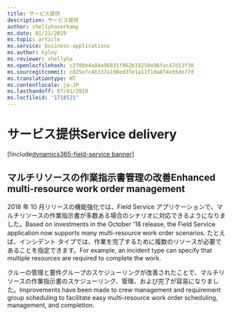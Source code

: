 ```yaml
---
title: サービス提供
description: サービス提供
author: shellyhaverkamp
ms.date: 01/21/2019
ms.topic: article
ms.service: business-applications
ms.author: kyley
ms.reviewer: shellyha
ms.openlocfilehash: c278bb4a84a96831f862b18250e96fac47d13f38
ms.sourcegitcommit: c825efc4b337a198ed3fe1a11f1da8f4eb5de77d
ms.translationtype: HT
ms.contentlocale: ja-JP
ms.lasthandoff: 07/01/2019
ms.locfileid: "1718521"
---
```

#  <a name="service-delivery"></a><span data-ttu-id="b63b6-103">サービス提供</span><span class="sxs-lookup"><span data-stu-id="b63b6-103">Service delivery</span></span>
[!include[dynamics365-field-service banner](../../includes/dynamics365-field-service.md)]

## <a name="enhanced-multi-resource-work-order-management"></a><span data-ttu-id="b63b6-104">マルチリソースの作業指示書管理の改善</span><span class="sxs-lookup"><span data-stu-id="b63b6-104">Enhanced multi-resource work order management</span></span>

<span data-ttu-id="b63b6-105">2018 年 10 月リリースの機能強化では、Field Service アプリケーションで、マルチリソースの作業指示書が多数ある場合のシナリオに対応できるようになりました。</span><span class="sxs-lookup"><span data-stu-id="b63b6-105">Based on investments in the October '18 release, the Field Service application now supports many multi-resource work order scenarios.</span></span> <span data-ttu-id="b63b6-106">たとえば、インシデント タイプでは、作業を完了するために複数のリソースが必要であることを指定できます。</span><span class="sxs-lookup"><span data-stu-id="b63b6-106">For example, an incident type can specify that multiple resources are required to complete the work.</span></span>

<span data-ttu-id="b63b6-107">クルーの管理と要件グループのスケジューリングが改善されたことで、マルチリソースの作業指示書のスケジューリング、管理、および完了が容易になりました。</span><span class="sxs-lookup"><span data-stu-id="b63b6-107">Improvements have been made to crew management and requirement group scheduling to facilitate easy multi-resource work order scheduling, management, and completion.</span></span>
